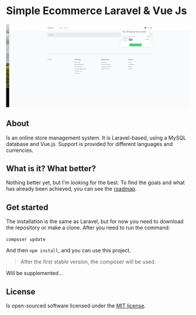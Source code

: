 # Simple Ecommerce Laravel & Vue Js

!['admin'](screenshoots/ecommerce.png)


## About

Is an online store management system. It is Laravel-based, using a MySQL database and Vue.js. Support is provided for different languages and currencies.

## What is it? What better?

Nothing better yet, but I'm looking for the best. 
To find the goals and what has already been achieved, you can see the [roadmap](roadmap.md).

## Get started

The installation is the same as Laravel, but for now you need to download the repository or make a clone. After you need to run the command:

`composer update`

And then `npm install`, and you can use this project.

> After the first stable version, the composer will be used.

Will be supplemented...

## License

Is open-sourced software licensed under the [MIT license](https://opensource.org/licenses/MIT).
